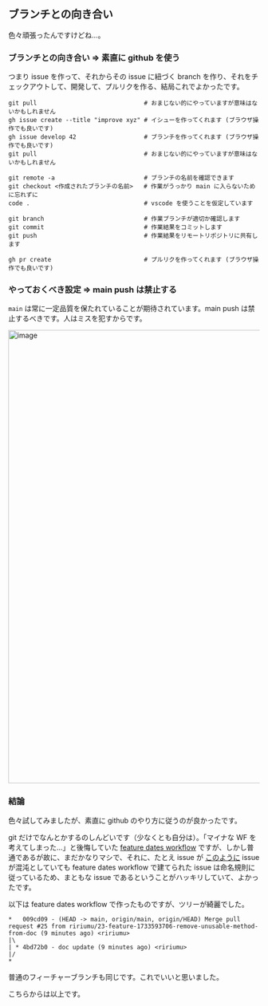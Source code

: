 ## ブランチとの向き合い

色々頑張ったんですけどね...。

### ブランチとの向き合い => 素直に github を使う

つまり issue を作って、それからその issue に紐づく branch を作り、それをチェックアウトして、開発して、プルリクを作る、結局これでよかったです。

```
git pull                              # おまじない的にやっていますが意味はないかもしれません
gh issue create --title "improve xyz" # イシューを作ってくれます (ブラウザ操作でも良いです)
gh issue develop 42                   # ブランチを作ってくれます (ブラウザ操作でも良いです)
git pull                              # おまじない的にやっていますが意味はないかもしれません

git remote -a                         # ブランチの名前を確認できます
git checkout <作成されたブランチの名前>   # 作業がうっかり main に入らないために忘れずに
code .                                # vscode を使うことを仮定しています

git branch                            # 作業ブランチが適切か確認します
git commit                            # 作業結果をコミットします
git push                              # 作業結果をリモートリポジトリに共有します

gh pr create                          # プルリクを作ってくれます (ブラウザ操作でも良いです)
```

### やっておくべき設定 => main push は禁止する

`main` は常に一定品質を保たれていることが期待されています。main push は禁止するべきです。人はミスを犯すからです。

<img width="909" alt="image" src="https://github.com/user-attachments/assets/30469d8b-ca92-4d4e-a25f-5c8bfb678c93">

### 結論

色々試してみましたが、素直に github のやり方に従うのが良かったです。 

git だけでなんとかするのしんどいです（少なくとも自分は）。「マイナな WF を考えてしまった…」と後悔していた [feature dates workflow](https://github.com/ririumu/isu-1733559044/blob/main/markdown/feature-dates-workflow.md) ですが、しかし普通であるが故に、まだかなりマシで、それに、たとえ issue が [このように](https://github.com/ririumu/isu-1733559044/issues?q=is%3Aissue+is%3Aclosed) issue が混沌としていても feature dates workflow で建てられた issue は命名規則に従っているため、まともな issue であるということがハッキリしていて、よかったです。

以下は feature dates workflow で作ったものですが、ツリーが綺麗でした。

```
*   009cd09 - (HEAD -> main, origin/main, origin/HEAD) Merge pull request #25 from ririumu/23-feature-1733593706-remove-unusable-method-from-doc (9 minutes ago) <ririumu>
|\
| * 4bd72b0 - doc update (9 minutes ago) <ririumu>
|/
*
```

普通のフィーチャーブランチも同じです。これでいいと思いました。

こちらからは以上です。

